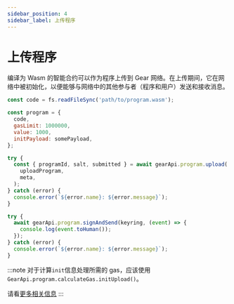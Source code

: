 ```yaml
---
sidebar_position: 4
sidebar_label: 上传程序
---
```


# 上传程序

编译为 Wasm 的智能合约可以作为程序上传到 Gear 网络。在上传期间，它在网络中被初始化，以便能够与网络中的其他参与者（程序和用户）发送和接收消息。

```javascript
const code = fs.readFileSync('path/to/program.wasm');

const program = {
  code,
  gasLimit: 1000000,
  value: 1000,
  initPayload: somePayload,
};

try {
  const { programId, salt, submitted } = await gearApi.program.upload(
    uploadProgram,
    meta,
  );
} catch (error) {
  console.error(`${error.name}: ${error.message}`);
}

try {
  await gearApi.program.signAndSend(keyring, (event) => {
    console.log(event.toHuman());
  });
} catch (error) {
  console.error(`${error.name}: ${error.message}`);
}
```

:::note
对于计算`init`信息处理所需的 gas，应该使用`GearApi.program.calculateGas.initUpload()`。

请看[更多相关信息](/api/calculate-gas)
:::
